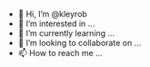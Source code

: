 - 👋 Hi, I’m @kleyrob
- 👀 I’m interested in ...
- 🌱 I’m currently learning ...
- 💞️ I’m looking to collaborate on ...
- 📫 How to reach me ...

<!---
kleyrob/kleyrob is a ✨ special ✨ repository because its `README.md` (this file) appears on your GitHub profile.
You can click the Preview link to take a look at your changes.
--->
